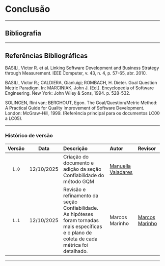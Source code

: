 # Conclusão



---

## Bibliografia



---

## Referências Bibliográficas

BASILI, Victor R. et al. Linking Software Development and Business Strategy through Measurement. IEEE Computer, v. 43, n. 4, p. 57-65, abr. 2010.

BASILI, Victor R.; CALDIERA, Gianluigi; ROMBACH, H. Dieter. Goal Question Metric Paradigm. In: MARCINIAK, John J. (Ed.). Encyclopedia of Software Engineering. New York: John Wiley & Sons, 1994. p. 528-532.

SOLINGEN, Rini van; BERGHOUT, Egon. The Goal/Question/Metric Method: A Practical Guide for Quality Improvement of Software Development. London: McGraw-Hill, 1999. (Referência principal para os documentos LC00 a LC05).

---

### Histórico de versão

| Versão |    Data    | Descrição                                                                     | Autor                                                  | Revisor                                               |
| :----: | :--------: | :---------------------------------------------------------------------------- | :----------------------------------------------------- | :---------------------------------------------------- |
| `1.0`  | 12/10/2025 | Criação do documento e adição da seção Confiabilidade do método GQM | [Manuella Valadares](https://github.com/manuvaladares)         |       |
| `1.1` | 12/10/2025 | Revisão e refinamento da seção Confiabilidade. As hipóteses foram tornadas mais específicas e o plano de coleta de cada métrica foi detalhado. | Marcos Marinho | [Marcos Marinho](https://github.com/devMarcosVM) |
---
